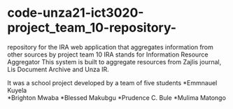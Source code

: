 # code-unza21-ict3020-project_team_10-repository-
repository for the IRA web application that aggregates information from other sources by project team 10
IRA stands for Information Resource Aggregator
This system is built to aggregate resources from Zajlis journal, Lis Document Archive and Unza IR.

It was a school project developed by a team of five students
    *Emmnauel Kuyela  
    *Brighton Mwaba
    *Blessed Makubgu
    *Prudence C. Bule
    *Mulima Matongo